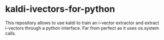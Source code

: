 # kaldi-ivectors-for-python
This repository allows to use kaldi to train an i-vector extractor and extract i-vectors through a python interface. Far from perfect as it uses os.system calls.
